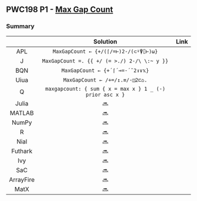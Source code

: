 ## PWC198 P1 - [Max Gap Count](https://theweeklychallenge.org/blog/perl-weekly-challenge-198/)

### Summary

|           |                         Solution                         | Link  |
| :-------: | :------------------------------------------------------: | :---: |
|    APL    |          `MaxGapCount ← {+/(⌈/=⊢)2-/(⊂⍤⍒⌷⊢)⍵}`           |       |
|     J     |       `MaxGapCount =. {{ +/ (= >./) 2-/\ \:~ y }}`       |       |
|    BQN    |             `MaxGapCount ← {+´⌈´⊸=-´˘2↕∨𝕩}`              |       |
|   Uiua    |              `MaxGapCount ← /+=/↥.≡/-◫2⊏⌂.`              |       |
|     Q     | `maxgapcount: { sum { x = max x } 1 _ (-) prior asc x }` |       |
|   Julia   |                          :soon:                          |       |
|  MATLAB   |                          :soon:                          |       |
|   NumPy   |                          :soon:                          |       |
|     R     |                          :soon:                          |       |
|   Nial    |                          :soon:                          |       |
|  Futhark  |                          :soon:                          |       |
|    Ivy    |                          :soon:                          |       |
|    SaC    |                          :soon:                          |       |
| ArrayFire |                          :soon:                          |       |
|   MatX    |                          :soon:                          |       |
